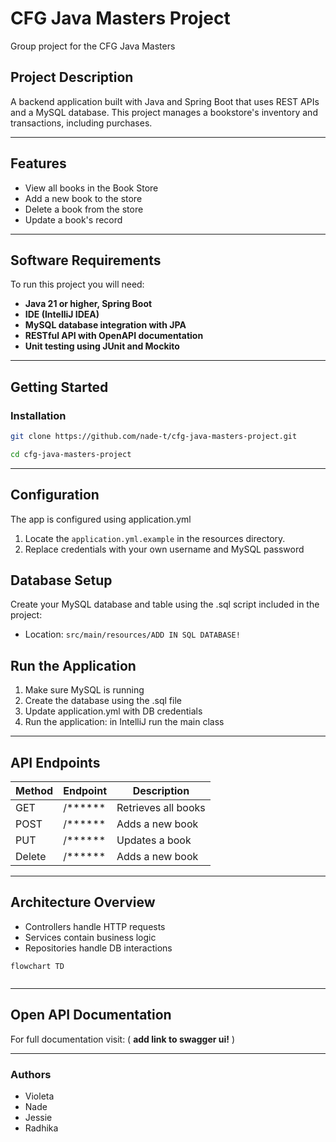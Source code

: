 # CFG Java Masters Project
Group project for the CFG Java Masters

## Project Description

A backend application built with Java and Spring Boot that uses REST APIs and a MySQL database. 
This project manages a bookstore's inventory and transactions, including purchases.

------

## Features

- View all books in the Book Store
- Add a new book to the store
- Delete a book from the store
- Update a book's record

------

## Software Requirements
To run this project you will need:

- **Java 21 or higher, Spring Boot**
- **IDE (IntelliJ IDEA)**
- **MySQL database integration with JPA**
- **RESTful API with OpenAPI documentation**
- **Unit testing using JUnit and Mockito**

------

## Getting Started

### Installation

```bash
git clone https://github.com/nade-t/cfg-java-masters-project.git
```

```bash
cd cfg-java-masters-project
```

------

## Configuration

The app is configured using application.yml

1. Locate the `application.yml.example` in the resources directory. 
2. Replace credentials with your own username and MySQL password


## Database Setup

Create your MySQL database and table using the .sql script included in the project:

- Location: `src/main/resources/ADD IN SQL DATABASE!`


## Run the Application

1. Make sure MySQL is running
2. Create the database using the .sql file
3. Update application.yml with DB credentials
4. Run the application: in IntelliJ run the main class

------

## API Endpoints

| Method | Endpoint   | Description         |
|--------|------------|---------------------|
| GET    | /******    | Retrieves all books |
| POST   | /******    | Adds a new book     |
| PUT    | /******    | Updates a book      |
| Delete | /******    | Adds a new book     |


------

## Architecture Overview
- Controllers handle HTTP requests
- Services contain business logic
- Repositories handle DB interactions


```mermaid
flowchart TD
    
```


------

## Open API Documentation

For full documentation visit: ( **add link to swagger ui!** )

------

### Authors
- Violeta  
- Nade 
- Jessie  
- Radhika  

